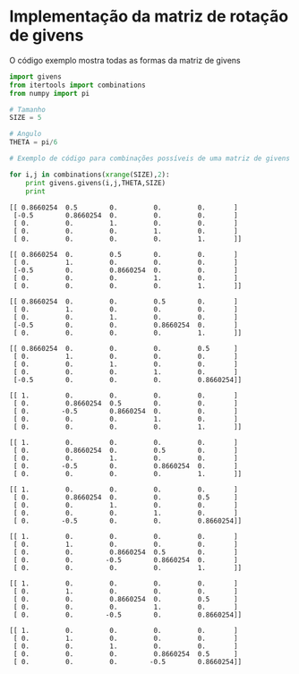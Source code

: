
# Implementação da matriz de rotação de givens

O código exemplo mostra todas as formas da matriz de givens


```python
import givens
from itertools import combinations
from numpy import pi

# Tamanho
SIZE = 5

# Angulo 
THETA = pi/6

# Exemplo de código para combinações possíveis de uma matriz de givens

for i,j in combinations(xrange(SIZE),2):
    print givens.givens(i,j,THETA,SIZE)
    print 
```

    [[ 0.8660254  0.5        0.         0.         0.       ]
     [-0.5        0.8660254  0.         0.         0.       ]
     [ 0.         0.         1.         0.         0.       ]
     [ 0.         0.         0.         1.         0.       ]
     [ 0.         0.         0.         0.         1.       ]]
    
    [[ 0.8660254  0.         0.5        0.         0.       ]
     [ 0.         1.         0.         0.         0.       ]
     [-0.5        0.         0.8660254  0.         0.       ]
     [ 0.         0.         0.         1.         0.       ]
     [ 0.         0.         0.         0.         1.       ]]
    
    [[ 0.8660254  0.         0.         0.5        0.       ]
     [ 0.         1.         0.         0.         0.       ]
     [ 0.         0.         1.         0.         0.       ]
     [-0.5        0.         0.         0.8660254  0.       ]
     [ 0.         0.         0.         0.         1.       ]]
    
    [[ 0.8660254  0.         0.         0.         0.5      ]
     [ 0.         1.         0.         0.         0.       ]
     [ 0.         0.         1.         0.         0.       ]
     [ 0.         0.         0.         1.         0.       ]
     [-0.5        0.         0.         0.         0.8660254]]
    
    [[ 1.         0.         0.         0.         0.       ]
     [ 0.         0.8660254  0.5        0.         0.       ]
     [ 0.        -0.5        0.8660254  0.         0.       ]
     [ 0.         0.         0.         1.         0.       ]
     [ 0.         0.         0.         0.         1.       ]]
    
    [[ 1.         0.         0.         0.         0.       ]
     [ 0.         0.8660254  0.         0.5        0.       ]
     [ 0.         0.         1.         0.         0.       ]
     [ 0.        -0.5        0.         0.8660254  0.       ]
     [ 0.         0.         0.         0.         1.       ]]
    
    [[ 1.         0.         0.         0.         0.       ]
     [ 0.         0.8660254  0.         0.         0.5      ]
     [ 0.         0.         1.         0.         0.       ]
     [ 0.         0.         0.         1.         0.       ]
     [ 0.        -0.5        0.         0.         0.8660254]]
    
    [[ 1.         0.         0.         0.         0.       ]
     [ 0.         1.         0.         0.         0.       ]
     [ 0.         0.         0.8660254  0.5        0.       ]
     [ 0.         0.        -0.5        0.8660254  0.       ]
     [ 0.         0.         0.         0.         1.       ]]
    
    [[ 1.         0.         0.         0.         0.       ]
     [ 0.         1.         0.         0.         0.       ]
     [ 0.         0.         0.8660254  0.         0.5      ]
     [ 0.         0.         0.         1.         0.       ]
     [ 0.         0.        -0.5        0.         0.8660254]]
    
    [[ 1.         0.         0.         0.         0.       ]
     [ 0.         1.         0.         0.         0.       ]
     [ 0.         0.         1.         0.         0.       ]
     [ 0.         0.         0.         0.8660254  0.5      ]
     [ 0.         0.         0.        -0.5        0.8660254]]
    

